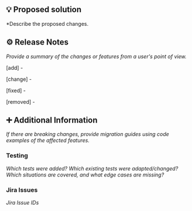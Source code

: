 ## :bulb: Proposed solution

*Describe the proposed changes.

## :gear: Release Notes

*Provide a summary of the changes or features from a user's point of view.*

[add] - 

[change] - 

[fixed] - 

[removed] - 

## :heavy_plus_sign: Additional Information

*If there are breaking changes, provide migration guides using code examples of the affected features.*

### Testing

*Which tests were added? Which existing tests were adapted/changed? Which situations are covered, and what edge cases are missing?*

### Jira Issues

*Jira Issue IDs*

